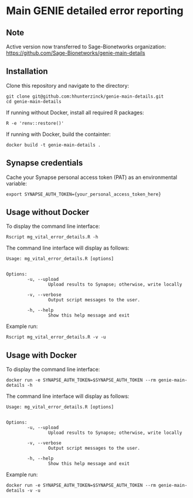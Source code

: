 # Main GENIE detailed error reporting

## Note

Active version now transferred to Sage-Bionetworks organization: https://github.com/Sage-Bionetworks/genie-main-details

## Installation

Clone this repository and navigate to the directory:
```
git clone git@github.com:hhunterzinck/genie-main-details.git
cd genie-main-details
```

If running without Docker, install all required R packages:
```
R -e 'renv::restore()'
```

If running with Docker, build the containter:
```
docker build -t genie-main-details .
```

## Synapse credentials

Cache your Synapse personal access token (PAT) as an environmental variable:
```
export SYNAPSE_AUTH_TOKEN={your_personal_access_token_here}
```

## Usage without Docker

To display the command line interface:
```
Rscript mg_vital_error_details.R -h
```

The command line interface will display as follows:
```
Usage: mg_vital_error_details.R [options]


Options:
        -u, --upload
                Upload results to Synapse; otherwise, write locally

        -v, --verbose
                Output script messages to the user.

        -h, --help
                Show this help message and exit
```

Example run: 
```
Rscript mg_vital_error_details.R -v -u
```

## Usage with Docker

To display the command line interface:
```
docker run -e SYNAPSE_AUTH_TOKEN=$SYNAPSE_AUTH_TOKEN --rm genie-main-details -h
```

The command line interface will display as follows:
```
Usage: mg_vital_error_details.R [options]


Options:
        -u, --upload
                Upload results to Synapse; otherwise, write locally

        -v, --verbose
                Output script messages to the user.

        -h, --help
                Show this help message and exit
```

Example run: 
```
docker run -e SYNAPSE_AUTH_TOKEN=$SYNAPSE_AUTH_TOKEN --rm genie-main-details -v -u
```
